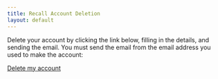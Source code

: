```yaml
---
title: Recall Account Deletion
layout: default
---
```


Delete your account by clicking the link below, filling in the details, and sending the email. You must send the email from the email address you used to make the account:

[Delete my account](mailto:gavindouch@gmail.com?subject=Account%20Deletion&body=Please%20delete%20my%20Recall%20account%20at%20this%20email%20address.)
